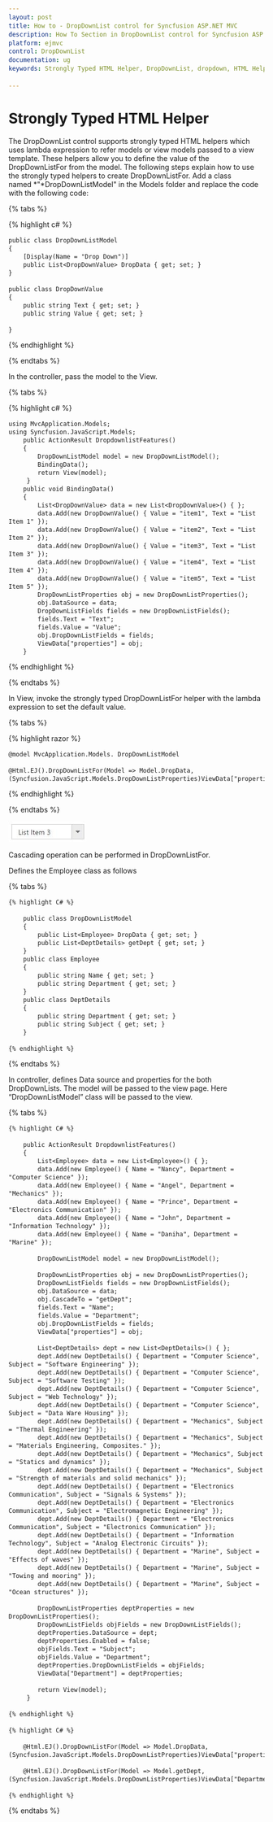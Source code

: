 ```yaml
---
layout: post
title: How to - DropDownList control for Syncfusion ASP.NET MVC
description: How To Section in DropDownList control for Syncfusion ASP.NET MVC
platform: ejmvc
control: DropDownList
documentation: ug
keywords: Strongly Typed HTML Helper, DropDownList, dropdown, HTML Helper

---
```


# Strongly Typed HTML Helper
The DropDownList control supports strongly typed HTML helpers which uses lambda expression to refer models or view models passed to a view template. These helpers allow you to define the value of the DropDownListFor from the model. The following steps explain how to use the strongly typed helpers to create DropDownListFor.
Add a class named *"*DropDownListModel" in the Models folder and replace the code with the following code:

{% tabs %}

{% highlight c# %}

    public class DropDownListModel
    {
        [Display(Name = "Drop Down")]
        public List<DropDownValue> DropData { get; set; }
    }

    public class DropDownValue
    {
        public string Text { get; set; }
        public string Value { get; set; }

    }

{% endhighlight %}

{% endtabs %}

In the controller, pass the model to the View.

{% tabs %}

{% highlight c# %}
    
    using MvcApplication.Models;
    using Syncfusion.JavaScript.Models;
        public ActionResult DropdownlistFeatures()
        {
            DropDownListModel model = new DropDownListModel();
            BindingData();
            return View(model);
         }
        public void BindingData()
        {
            List<DropDownValue> data = new List<DropDownValue>() { };
            data.Add(new DropDownValue() { Value = "item1", Text = "List Item 1" });
            data.Add(new DropDownValue() { Value = "item2", Text = "List Item 2" });
            data.Add(new DropDownValue() { Value = "item3", Text = "List Item 3" });
            data.Add(new DropDownValue() { Value = "item4", Text = "List Item 4" });
            data.Add(new DropDownValue() { Value = "item5", Text = "List Item 5" });
            DropDownListProperties obj = new DropDownListProperties();
            obj.DataSource = data;
            DropDownListFields fields = new DropDownListFields();
            fields.Text = "Text";
            fields.Value = "Value";
            obj.DropDownListFields = fields;
            ViewData["properties"] = obj;
        }

{% endhighlight %}

{% endtabs %}

In View, invoke the strongly typed DropDownListFor helper with the lambda expression to set the default value.

{% tabs %}

{% highlight razor %}
    
    @model MvcApplication.Models. DropDownListModel

    @Html.EJ().DropDownListFor(Model => Model.DropData,(Syncfusion.JavaScript.Models.DropDownListProperties)ViewData["properties"])

{% endhighlight %}

{% endtabs %}

![](StronglyTypedHelper_images/StronglyTypedHelper_img1.jpeg)

Cascading operation can be performed in DropDownListFor. 

Defines the Employee class as follows

{% tabs %}

    {% highlight C# %}

        public class DropDownListModel
        {
            public List<Employee> DropData { get; set; }
            public List<DeptDetails> getDept { get; set; }
        }
        public class Employee
        {
            public string Name { get; set; }
            public string Department { get; set; }
        }
        public class DeptDetails
        {
            public string Department { get; set; }
            public string Subject { get; set; }
        }
        
    {% endhighlight %}
    
{% endtabs %}

In controller, defines Data source and properties for the both DropDownLists. The model will be passed to the view page. Here “DropDownListModel” class will be passed to the view. 

{% tabs %}

    {% highlight C# %}

        public ActionResult DropdownlistFeatures()
        {
            List<Employee> data = new List<Employee>() { };
            data.Add(new Employee() { Name = "Nancy", Department = "Computer Science" });
            data.Add(new Employee() { Name = "Angel", Department = "Mechanics" });
            data.Add(new Employee() { Name = "Prince", Department = "Electronics Communication" });
            data.Add(new Employee() { Name = "John", Department = "Information Technology" });
            data.Add(new Employee() { Name = "Daniha", Department = "Marine" });

            DropDownListModel model = new DropDownListModel();
            
            DropDownListProperties obj = new DropDownListProperties();
            DropDownListFields fields = new DropDownListFields();
            obj.DataSource = data;
            obj.CascadeTo = "getDept";
            fields.Text = "Name";
            fields.Value = "Department";
            obj.DropDownListFields = fields;
            ViewData["properties"] = obj;

            List<DeptDetails> dept = new List<DeptDetails>() { };
            dept.Add(new DeptDetails() { Department = "Computer Science", Subject = "Software Engineering" });
            dept.Add(new DeptDetails() { Department = "Computer Science", Subject = "Software Testing" });
            dept.Add(new DeptDetails() { Department = "Computer Science", Subject = "Web Technology" });
            dept.Add(new DeptDetails() { Department = "Computer Science", Subject = "Data Ware Housing" });
            dept.Add(new DeptDetails() { Department = "Mechanics", Subject = "Thermal Engineering" });
            dept.Add(new DeptDetails() { Department = "Mechanics", Subject = "Materials Engineering, Composites." });
            dept.Add(new DeptDetails() { Department = "Mechanics", Subject = "Statics and dynamics" });
            dept.Add(new DeptDetails() { Department = "Mechanics", Subject = "Strength of materials and solid mechanics" });
            dept.Add(new DeptDetails() { Department = "Electronics Communication", Subject = "Signals & Systems" });
            dept.Add(new DeptDetails() { Department = "Electronics Communication", Subject = "Electromagnetic Engineering" });
            dept.Add(new DeptDetails() { Department = "Electronics Communication", Subject = "Electronics Communication" });
            dept.Add(new DeptDetails() { Department = "Information Technology", Subject = "Analog Electronic Circuits" });
            dept.Add(new DeptDetails() { Department = "Marine", Subject = "Effects of waves" });
            dept.Add(new DeptDetails() { Department = "Marine", Subject = "Towing and mooring" });
            dept.Add(new DeptDetails() { Department = "Marine", Subject = "Ocean structures" });

            DropDownListProperties deptProperties = new DropDownListProperties();
            DropDownListFields objFields = new DropDownListFields();
            deptProperties.DataSource = dept;
            deptProperties.Enabled = false;
            objFields.Text = "Subject";
            objFields.Value = "Department";
            deptProperties.DropDownListFields = objFields;
            ViewData["Department"] = deptProperties;

            return View(model);
         }
        
    {% endhighlight %}
    
    {% highlight C# %}
    
        @Html.EJ().DropDownListFor(Model => Model.DropData, (Syncfusion.JavaScript.Models.DropDownListProperties)ViewData["properties"])

        @Html.EJ().DropDownListFor(Model => Model.getDept, (Syncfusion.JavaScript.Models.DropDownListProperties)ViewData["Department"])
    
    {% endhighlight %}
    
{% endtabs %}

